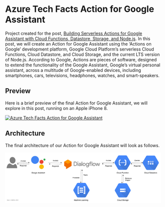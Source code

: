 # Azure Tech Facts Action for Google Assistant
Project created for the post, [Building Serverless Actions for Google Assistant with Cloud Functions, Datastore, Storage, and Node.js](https://programmaticponderings.com/). In this post, we will create an Action for Google Assistant using the ‘Actions on Google’ development platform, Google Cloud Platform’s serverless Cloud Functions, Cloud Datastore, and Cloud Storage, and the current LTS version of Node.js. According to Google, Actions are pieces of software, designed to extend the functionality of the Google Assistant, Google’s virtual personal assistant, across a multitude of Google-enabled devices, including smartphones, cars, televisions, headphones, watches, and smart-speakers.

## Preview

Here is a brief preview of the final Action for Google Assistant, we will explore in this post, running on an Apple iPhone 8.

[![Azure Tech Facts Action for Google Assistant](https://www.youtube.com/embed/DSONmyl_XdY)](https://www.youtube.com/embed/DSONmyl_XdY)

## Architecture

The final architecture of our Action for Google Assistant will look as follows.

![Google-Assistant-Architecture-Final](./pics/Google-Assistant-Architecture-Final.png)
